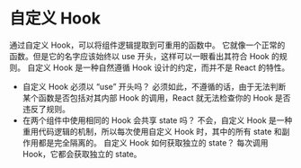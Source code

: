 <!--
 * @Author: zhangwu
 * @Date: 2022-04-20 10:26:40
 * @LastEditors: zhangwu
 * @LastEditTime: 2022-04-20 11:07:27
 * @Description: 请填写简介
-->
# 自定义 Hook

通过自定义 Hook，可以将组件逻辑提取到可重用的函数中。
它就像一个正常的函数。但是它的名字应该始终以 use 开头，这样可以一眼看出其符合 Hook 的规则。
自定义 Hook 是一种自然遵循 Hook 设计的约定，而并不是 React 的特性。

* 自定义 Hook 必须以 “use” 开头吗？
  必须如此，不遵循的话，由于无法判断某个函数是否包括对其内部 Hook 的调用，React 就无法检查你的 Hook 是否违反了规则。
* 在两个组件中使用相同的 Hook 会共享 state 吗？
  不会，自定义 Hook 是一种重用代码逻辑的机制，所以每次使用自定义 Hook 时，其中的所有 state 和副作用都是完全隔离的。
自定义 Hook 如何获取独立的 state？
每次调用 Hook，它都会获取独立的 state。
